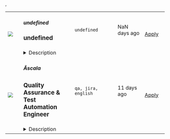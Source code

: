 <table><tr>
            <td width="100" height="100" rowspan="2">
                <img src=undefined>
            </td>
            <td width="300">
                <h5>undefined</h5>
                <h3>undefined</h3>
            </td>
            <td width="300">
                <code>undefined</code>
            </td>
            <td width="200">
            <text>NaN days ago</text>
            </td>
            <td width="100" rowspan="2">
            <a href=undefined align="right" target="_blank">Apply</a>
            </td>
        </tr>
        <tr>
            <td colspan="3">
            <details><summary>Description</summary>
            undefined
            </details>
            </td>
        </tr>,<tr>
            <td width="100" height="100" rowspan="2">
                <img src=https://remoteOK.com/assets/logo-square.png>
            </td>
            <td width="300">
                <h5>Ãscala</h5>
                <h3>
					Quality Assurance & Test Automation Engineer				</h3>
            </td>
            <td width="300">
                <code>qa, jira, english</code>
            </td>
            <td width="200">
            <text>11 days ago</text>
            </td>
            <td width="100" rowspan="2">
            <a href=https://remoteOK.com/jobs/111457 align="right" target="_blank">Apply</a>
            </td>
        </tr>
        <tr>
            <td colspan="3">
            <details><summary>Description</summary>
            <p><strong>About our client</strong></p><p>Plunet GmbH, with headquarters in Berlin, WÃ¼rzburg and New York, develops and distributes the business and workflow management software "Plunet BusinessManager", one of the world's leading management solutions for the translation and localization industry.</p><p>They are the market leader for project management in the translation world. Their international customers and the constantly evolving industry guarantee a lot of variety in our projects. Their system provides an extensive solution that connects automation, process optimization, and data management. </p><p>In addition, their experienced and supportive developers and product specialists will help you get started with their software. A dedicated software architect and a technical project manager conceptualize the software together with the development teams and use their experience to support you in their projects. You can look forward to joining an open team where you can express your ideas creatively and constructively!</p><p>Their IT team is growing and now we are looking for a QA Test Engineer to join us, flexible from our office in Valencia.</p><p><strong>Your tasks</strong></p><ul><li>You will actively participate in the sprint planning and acceptance of implemented user stories.</li><li>The use of test tools for error reproduction and testing of error correction is a matter of course for you.</li><li>You support the analysis of quality assurance processes and have suggestions for process improvement</li><li>You automate your tests</li><li>You document the test results and test effort</li></ul><p><strong>The Benefits</strong></p><p><strong>Company culture:</strong><br>We sincerely care for each other and their work-life balance. In our work, we enjoy what we do, and put a lot of passion into our work. This focus and commitment is very much apparent in our products and services.</p><ul><li>Competitive salary (27-35 K)</li><li>Lots of training to develop your skills further</li><li>Hybrid Work Model, flexible working hours combined with remote work</li><li>Private Health Insurance fully paid by us</li><li>Nice office in the city center of Valencia</li><li>Diverse and international company culture</li><li>Exciting projects in an innovative and international environment with modern technologies. <br></li></ul>&lt;br/&gt;&lt;br/&gt;<p><strong>Your profile</strong></p><ul><li>You have a degree in IT or comparable professional experience</li><li>In addition, you have at least 2 years of experience in software quality assurance and test development.</li><li>ISTQB certification would be great</li><li>You have a talent for the precise analysis of facts and a high affinity for technology</li><li>You are familiar with APIs (REST, SOAP), Java and MySQL databases.</li><li>You have experience with test automation of REST APIs</li><li>You already have experience with agile development methods such as Kanban and Scrum</li><li>You have an interest in translation technologies</li><li>You have very good written and spoken English skills</li><li>You have a conscientious, reliable as well as structured and well-organised way of working</li><li>It is desirable if you already have knowledge of Jira and Confluence.</li></ul>
            </details>
            </td>
        </tr></table>